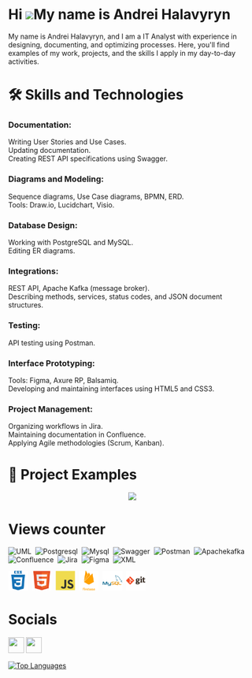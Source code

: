 Hi ![](https://user-images.githubusercontent.com/18350557/176309783-0785949b-9127-417c-8b55-ab5a4333674e.gif)My name is Andrei Halavyryn
========================================================================================================================================
My name is Andrei Halavyryn, and I am a IT Analyst with experience in designing, documenting, and optimizing processes. Here, you'll find examples of my work, projects, and the skills I apply in my day-to-day activities.

# 🛠 Skills and Technologies

### Documentation:
Writing User Stories and Use Cases.<br>
Updating documentation.<br>
Creating REST API specifications using Swagger.

### Diagrams and Modeling:
Sequence diagrams, Use Case diagrams, BPMN, ERD.<br>
Tools: Draw.io, Lucidchart, Visio.

### Database Design:
Working with PostgreSQL and MySQL.<br>
Editing ER diagrams.

### Integrations:
REST API, Apache Kafka (message broker).<br>
Describing methods, services, status codes, and JSON document structures.

### Testing:
API testing using Postman.<br>

### Interface Prototyping:
Tools: Figma, Axure RP, Balsamiq.<br>
Developing and maintaining interfaces using HTML5 and CSS3.

### Project Management:
Organizing workflows in Jira.<br>
Maintaining documentation in Confluence.<br>
Applying Agile methodologies (Scrum, Kanban).

# 🚀 Project Examples
<div id="header" align="center">
  <img src="https://media.giphy.com/media/M9gbBd9nbDrOTu1Mqx/giphy.gif" width="100"/>
</div>

<h1>
  Views counter
  <img src="https://komarev.com/ghpvc/?username=Halavyryn&style=flat-square&color=blue" alt=""/>
</h1>

<div>
  <img src="https://cdn.jsdelivr.net/gh/devicons/devicon@latest/icons/unifiedmodelinglanguage/unifiedmodelinglanguage-original.svg" title="UML" alt="UML" width="40" height="40"/>&nbsp;
  <img src="https://cdn.jsdelivr.net/gh/devicons/devicon@latest/icons/postgresql/postgresql-original.svg" title="Postgresql" alt="Postgresql" width="40" height="40"/>&nbsp;
  <img src="https://cdn.jsdelivr.net/gh/devicons/devicon@latest/icons/mysql/mysql-original-wordmark.svg" title="Mysql" alt="Mysql" width="40" height="40"/>&nbsp;
  <img src="https://cdn.jsdelivr.net/gh/devicons/devicon@latest/icons/swagger/swagger-original.svg" title="Swagger" alt="Swagger" width="40" height="40"/>&nbsp;
  <img src="https://cdn.jsdelivr.net/gh/devicons/devicon@latest/icons/postman/postman-original.svg" title="Postman" alt="Postman" width="40" height="40"/>&nbsp;
  <img src="https://cdn.jsdelivr.net/gh/devicons/devicon@latest/icons/apachekafka/apachekafka-original-wordmark.svg" title="Apachekafka" alt="Apachekafka" width="40" height="40"/>&nbsp;
  <img src="https://cdn.jsdelivr.net/gh/devicons/devicon@latest/icons/confluence/confluence-original-wordmark.svg" title="Confluence" alt="Confluence" width="40" height="40"/>&nbsp;
  <img src="https://cdn.jsdelivr.net/gh/devicons/devicon@latest/icons/jira/jira-original-wordmark.svg" title="Jira" alt="Jira" width="40" height="40"/>&nbsp;
  <img src="https://cdn.jsdelivr.net/gh/devicons/devicon@latest/icons/figma/figma-original.svg" title="Figma" alt="Figma" width="40" height="40"/>&nbsp;
  <img src="https://cdn.jsdelivr.net/gh/devicons/devicon@latest/icons/xml/xml-original.svg" title="XML" alt="XML" width="40" height="40"/>&nbsp;          
          
  <img src="https://github.com/devicons/devicon/blob/master/icons/css3/css3-plain-wordmark.svg"  title="CSS3" alt="CSS" width="40" height="40"/>&nbsp;
  <img src="https://github.com/devicons/devicon/blob/master/icons/html5/html5-original.svg" title="HTML5" alt="HTML" width="40" height="40"/>&nbsp;
  <img src="https://github.com/devicons/devicon/blob/master/icons/javascript/javascript-original.svg" title="JavaScript" alt="JavaScript" width="40" height="40"/>&nbsp;
  <img src="https://github.com/devicons/devicon/blob/master/icons/firebase/firebase-plain-wordmark.svg" title="Firebase" alt="Firebase" width="40" height="40"/>&nbsp;
  <img src="https://github.com/devicons/devicon/blob/master/icons/mysql/mysql-original-wordmark.svg" title="MySQL"  alt="MySQL" width="40" height="40"/>&nbsp;
  <img src="https://github.com/devicons/devicon/blob/master/icons/git/git-original-wordmark.svg" title="Git" alt="Git" width="40" height="40"/>
</div>

# Socials

<p align="left"> <a href="https://www.github.com/Halavyryn" target="_blank" rel="noreferrer"><img src="https://raw.githubusercontent.com/danielcranney/readme-generator/main/public/icons/socials/github.svg" width="32" height="32" /></a> <a href="https://www.linkedin.com/in/andrei-halavyryn/" target="_blank" rel="noreferrer"><img src="https://raw.githubusercontent.com/danielcranney/readme-generator/main/public/icons/socials/linkedin.svg" width="32" height="32" /></a></p>

<a href="https://github.com/Halavyryn" align="left"><img src="https://github-readme-stats.vercel.app/api/top-langs/?username=Halavyryn&langs_count=10&title_color=0891b2&text_color=ffffff&icon_color=0891b2&bg_color=1c1917&hide_border=true&locale=en&custom_title=Top%20%Languages" alt="Top Languages" /></a>
